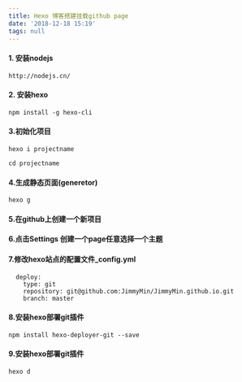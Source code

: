 ```yaml
---
title: Hexo 博客搭建挂载github page
date: '2018-12-18 15:19'
tags: null
---
```


#### 1. 安装nodejs
```
http://nodejs.cn/
```

#### 2. 安装hexo
```
npm install -g hexo-cli
```
#### 3.初始化项目
```
hexo i projectname
```

```
cd projectname
```
#### 4.生成静态页面(generetor)
```
hexo g
```
#### 5.在github上创建一个新项目

#### 6.点击Settings 创建一个page任意选择一个主题

#### 7.修改hexo站点的配置文件_config.yml
```
  deploy:
    type: git
    repository: git@github.com:JimmyMin/JimmyMin.github.io.git
    branch: master
```
#### 8.安装hexo部署git插件
```
npm install hexo-deployer-git --save
```
#### 9.安装hexo部署git插件
```
hexo d
```
